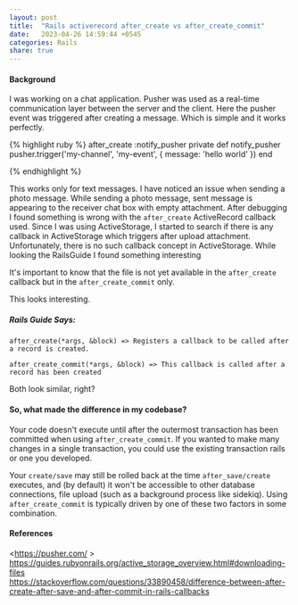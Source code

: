 ```yaml
---
layout: post
title:  "Rails activerecord after_create vs after_create_commit"
date:   2023-04-26 14:59:44 +0545
categories: Rails
share: true
---
```

#### Background  
I was working on a chat application. Pusher was used as a real-time communication layer between the server and the client. Here the pusher event was triggered after creating a message. Which is simple and it works perfectly.

{% highlight ruby %}
after_create :notify_pusher
private
def notify_pusher
  pusher.trigger('my-channel', 'my-event', {
    message: 'hello world'
  })
end

{% endhighlight %}

This works only for text messages. I have noticed an issue when sending a photo message. While sending a photo message, sent message is appearing to the receiver chat box with empty attachment. After debugging I found something is wrong with the `after_create` ActiveRecord callback used. Since I was using ActiveStorage, I started to search if there is any callback in ActiveStorage which triggers after upload attachment. Unfortunately, there is no such callback concept in ActiveStorage. While looking the RailsGuide I found something interesting


It's important to know that the file is not yet available in the `after_create` callback but in the `after_create_commit` only.

This looks interesting.

##### Rails Guide Says:
``
  after_create(*args, &block) => Registers a callback to be called after a record is created.
``

``
  after_create_commit(*args, &block) => This callback is called after a record has been created
``

Both look similar, right?

#### So, what made the difference in my codebase?
Your code doesn't execute until after the outermost transaction has been committed when using `after_create_commit`. If you wanted to make many changes in a single transaction, you could use the existing transaction rails or one you developed.

Your `create/save` may still be rolled back at the time `after_save/create` executes, and (by default) it won't be accessible to other database connections, file upload (such as a background process like sidekiq). Using `after_create_commit` is typically driven by one of these two factors in some combination.


#### References
<https://pusher.com/ >  
<https://guides.rubyonrails.org/active_storage_overview.html#downloading-files>  
<https://stackoverflow.com/questions/33890458/difference-between-after-create-after-save-and-after-commit-in-rails-callbacks>
